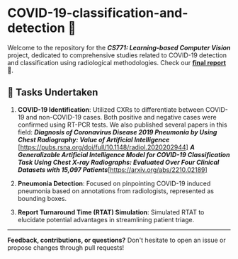 # COVID-19-classification-and-detection :microbe:

Welcome to the repository for the ***CS771: Learning-based Computer Vision*** project, dedicated to comprehensive studies related to COVID-19 detection and classification using radiological methodologies. Check our [**final report**]([https://github.com/xtie97/PET-Report-Summarization-PEFT/blob/main/presentation.pdf](https://github.com/xtie97/COVID-19-classification-and-detection/blob/main/Final%20report.pdf)) 📜.

## :bookmark_tabs: Tasks Undertaken

1. **COVID-19 Identification**: Utilized CXRs to differentiate between COVID-19 and non-COVID-19 cases. Both positive and negative cases were confirmed using RT-PCR tests. We also published several papers in this field:
***Diagnosis of Coronavirus Disease 2019 Pneumonia by Using Chest Radiography: Value of Artificial Intelligence***
[https://pubs.rsna.org/doi/full/10.1148/radiol.2020202944]
***A Generalizable Artificial Intelligence Model for COVID-19 Classification Task Using Chest X-ray Radiographs: Evaluated Over Four Clinical Datasets with 15,097 Patients***[https://arxiv.org/abs/2210.02189]

3. **Pneumonia Detection**: Focused on pinpointing COVID-19 induced pneumonia based on annotations from radiologists, represented as bounding boxes.
4. **Report Turnaround Time (RTAT) Simulation**: Simulated RTAT to elucidate potential advantages in streamlining patient triage.


---

**Feedback, contributions, or questions?** Don't hesitate to open an issue or propose changes through pull requests!

